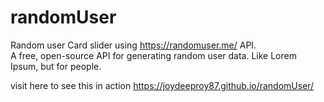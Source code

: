 # randomUser

Random user Card slider using https://randomuser.me/ API.<br/>
A free, open-source API for generating random user data. Like Lorem Ipsum, but for people.


visit here to see this in action https://joydeeproy87.github.io/randomUser/
